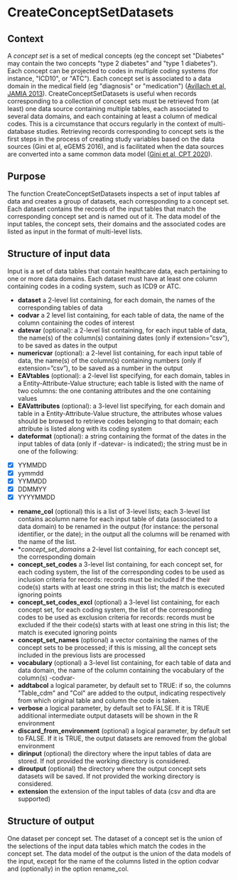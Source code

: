 # CreateConceptSetDatasets

## Context
A *concept set* is a set of medical concepts (eg the concept set "Diabetes" may contain the two concepts "type 2 diabetes" and "type 1 diabetes"). Each concept can be projected to codes in multiple coding systems (for instance, "ICD10", or "ATC"). Each concept set is associated to a data domain in the medical field (eg "diagnosis" or "medication") ([Avillach et al, JAMIA 2013](https://pubmed.ncbi.nlm.nih.gov/22955495/)). 
CreateConceptSetDatasets is useful when records corresponding to a collection of concept sets must be retrieved from (at least) one data source containing multiple tables, each associated to several data domains, and each containing at least a column of medical codes. This is a circumstance that occurs regularly in the context of multi-database studies. Retrieving records corresponding to concept sets is the first steps in the process of creating study variables based on the data sources (Gini et al, eGEMS 2016), and is facilitated when the data sources are converted into a same common data model ([Gini et al, CPT 2020](https://www.ncbi.nlm.nih.gov/pmc/articles/PMC7484985/)).

## Purpose

The function CreateConceptSetDatasets inspects a set of input tables af data and creates a group of datasets, each corresponding to a concept set. Each dataset contains the records of the input tables that match the corresponding concept set and is named out of it. The data model of the input tables, the concept sets, their domains and the associated codes are listed as input in the format of multi-level lists.

## Structure of input data

Input is a set of data tables that contain healthcare data, each pertaining to one or more data domains. Each dataset must have at least one column containing codes in a coding system, such as ICD9 or ATC.

- **dataset** a 2-level list containing, for each domain, the names of the corresponding tables of data
- **codvar** a 2 level list containing, for each table of data, the name of the column containing the codes of interest
- **datevar** (optional): a 2-level list containing, for each input table of data, the name(s) of the column(s) containing dates (only if extension=”csv”), to be saved as dates in the output
- **numericvar** (optional): a 2-level list containing, for each input table of data, the name(s) of the column(s) containing numbers (only if extension=”csv”), to be saved as a number in the output
-	**EAVtables** (optional): a 2-level list specifying, for each domain, tables in a Entity-Attribute-Value structure; each table is listed with the name of two columns: the one contaning attributes and the one containing values
-	**EAVattributes** (optional): a 3-level list specifying, for each domain and table in a Entity-Attribute-Value structure, the attributes whose values should be browsed to retrieve codes belonging to that domain; each attribute is listed along with its coding system  
-	**dateformat** (optional): a string containing the format of the dates in the input tables of data (only if -datevar- is indicated); the string must be in one of the following:
- [x] YYMMDD
- [x] yymmdd
- [x] YYMMDD
- [x] DDMMYY
- [x] YYYYMMDD

-	**rename_col** (optional) this is a list of 3-level lists; each 3-level list contains acolumn name for each input table of data (associated to a data domain) to be renamed in the output (for instance: the personal identifier, or the date); in the output all the columns will be renamed with the name of the list.
-	**concept_set_domains* a 2-level list containing, for each concept set, the corresponding domain 
-	**concept_set_codes** a 3-level list containing, for each concept set, for each coding system, the list of the corresponding codes to be used as inclusion criteria for records: records must be included if the their code(s) starts with at least one string in this list; the match is executed ignoring points 
-	**concept_set_codes_excl** (optional) a 3-level list containing, for each concept set, for each coding system, the list of the corresponding codes to be used as exclusion criteria for records: records must be excluded if the their code(s) starts with at least one string in this list; the match is executed ignoring points
-	**concept_set_names** (optional) a vector containing the names of the concept sets to be processed; if this is missing, all the concept sets included in the previous lists are processed
- **vocabulary** (optional) a 3-level list containing, for each table of data and data domain, the name of the column containing the vocabulary of the column(s) -codvar-
-	**addtabcol** a logical parameter, by default set to TRUE: if so, the columns "Table_cdm" and "Col" are added to the output, indicating respectively from which original table and column the code is taken.
-	**verbose** a logical parameter, by default set to FALSE. If it is TRUE additional intermediate output datasets will be shown in the R environment
-	**discard_from_environment** (optional) a logical parameter, by default set to FALSE. If it is TRUE, the output datasets are removed from the global environment
-	**dirinput** (optional) the directory where the input tables of data are stored. If not provided the working directory is considered.
-	**diroutput** (optional) the directory where the output concept sets datasets will be saved. If not provided the working directory is considered.
-	**extension** the extension of the input tables of data (csv and dta are supported)

##	Structure of output

One dataset per concept set. The dataset of a concept set is the union of the selections of the input data tables which match the codes in the concept set. The data model of the output is the union of the data models of the input, except for the name of the columns listed in the option codvar and (optionally) in the option rename_col.

